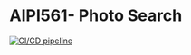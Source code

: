 # AIPI561- Photo Search
[![CI/CD pipeline](https://github.com/dominiquebuford/561-project/actions/workflows/cicd.yaml/badge.svg)](https://github.com/dominiquebuford/561-project/actions/workflows/cicd.yaml)